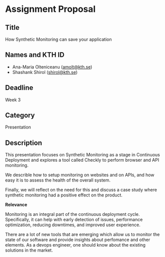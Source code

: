 
# Assignment Proposal

## Title

How Synthetic Monitoring can save your application

## Names and KTH ID

  - Ana-Maria Olteniceanu (amolt@kth.se)
  - Shashank Shirol (shirol@kth.se)

## Deadline

Week 3

## Category

Presentation

## Description

This presentation focuses on Synthetic Monitoring as a stage in Continuous Deployment and explores a tool called Checkly to perform browser and API monitoring.

We describle how to setup monitoring on websites and on APIs, and how easy it is to assess the health of the overall system.

Finally, we will reflect on the need for this and discuss a case study where synthetic monitoring had a positive effect on the product.

**Relevance**

Monitoring is an integral part of the continuous deployment cycle. Specifically, it can help with early detection of issues, performance optimization, reducing downtimes, and improved user experience.

There are a lot of new tools that are emerging which allow us to monitor the state of our software and provide insights about perfomance and other elements. As a devops engineer, one should know about the existing solutions in the market.